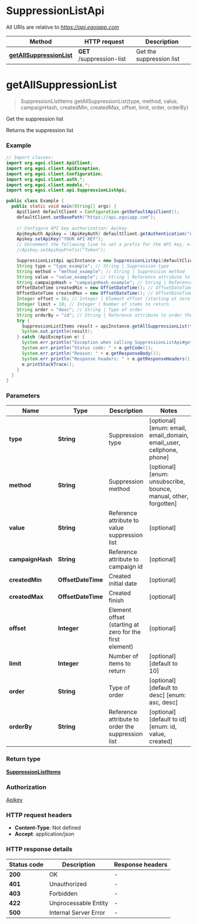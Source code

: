 # SuppressionListApi

All URIs are relative to *https://api.egoiapp.com*

Method | HTTP request | Description
------------- | ------------- | -------------
[**getAllSuppressionList**](SuppressionListApi.md#getAllSuppressionList) | **GET** /suppression-list | Get the suppression list


<a name="getAllSuppressionList"></a>
# **getAllSuppressionList**
> SuppressionListItems getAllSuppressionList(type, method, value, campaignHash, createdMin, createdMax, offset, limit, order, orderBy)

Get the suppression list

Returns the suppression list

### Example
```java
// Import classes:
import org.egoi.client.ApiClient;
import org.egoi.client.ApiException;
import org.egoi.client.Configuration;
import org.egoi.client.auth.*;
import org.egoi.client.models.*;
import org.egoi.client.api.SuppressionListApi;

public class Example {
  public static void main(String[] args) {
    ApiClient defaultClient = Configuration.getDefaultApiClient();
    defaultClient.setBasePath("https://api.egoiapp.com");
    
    // Configure API key authorization: Apikey
    ApiKeyAuth Apikey = (ApiKeyAuth) defaultClient.getAuthentication("Apikey");
    Apikey.setApiKey("YOUR API KEY");
    // Uncomment the following line to set a prefix for the API key, e.g. "Token" (defaults to null)
    //Apikey.setApiKeyPrefix("Token");

    SuppressionListApi apiInstance = new SuppressionListApi(defaultClient);
    String type = "type_example"; // String | Suppression type
    String method = "method_example"; // String | Suppression method
    String value = "value_example"; // String | Reference attribute to value suppression list
    String campaignHash = "campaignHash_example"; // String | Reference attribute to campaign id
    OffsetDateTime createdMin = new OffsetDateTime(); // OffsetDateTime | Created initial date
    OffsetDateTime createdMax = new OffsetDateTime(); // OffsetDateTime | Created finish
    Integer offset = 56; // Integer | Element offset (starting at zero for the first element)
    Integer limit = 10; // Integer | Number of items to return
    String order = "desc"; // String | Type of order
    String orderBy = "id"; // String | Reference attribute to order the suppression list
    try {
      SuppressionListItems result = apiInstance.getAllSuppressionList(type, method, value, campaignHash, createdMin, createdMax, offset, limit, order, orderBy);
      System.out.println(result);
    } catch (ApiException e) {
      System.err.println("Exception when calling SuppressionListApi#getAllSuppressionList");
      System.err.println("Status code: " + e.getCode());
      System.err.println("Reason: " + e.getResponseBody());
      System.err.println("Response headers: " + e.getResponseHeaders());
      e.printStackTrace();
    }
  }
}
```

### Parameters

Name | Type | Description  | Notes
------------- | ------------- | ------------- | -------------
 **type** | **String**| Suppression type | [optional] [enum: email, email_domain, email_user, cellphone, phone]
 **method** | **String**| Suppression method | [optional] [enum: unsubscribe, bounce, manual, other, forgotten]
 **value** | **String**| Reference attribute to value suppression list | [optional]
 **campaignHash** | **String**| Reference attribute to campaign id | [optional]
 **createdMin** | **OffsetDateTime**| Created initial date | [optional]
 **createdMax** | **OffsetDateTime**| Created finish | [optional]
 **offset** | **Integer**| Element offset (starting at zero for the first element) | [optional]
 **limit** | **Integer**| Number of items to return | [optional] [default to 10]
 **order** | **String**| Type of order | [optional] [default to desc] [enum: asc, desc]
 **orderBy** | **String**| Reference attribute to order the suppression list | [optional] [default to id] [enum: id, value, created]

### Return type

[**SuppressionListItems**](SuppressionListItems.md)

### Authorization

[Apikey](../README.md#Apikey)

### HTTP request headers

 - **Content-Type**: Not defined
 - **Accept**: application/json

### HTTP response details
| Status code | Description | Response headers |
|-------------|-------------|------------------|
**200** | OK |  -  |
**401** | Unauthorized |  -  |
**403** | Forbidden |  -  |
**422** | Unprocessable Entity |  -  |
**500** | Internal Server Error |  -  |

